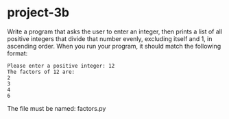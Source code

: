 # project-3b

Write a program that asks the user to enter an integer, then prints a list of all positive integers that divide that number evenly, excluding itself and 1, in ascending order.  When you run your program, it should match the following format:
```
Please enter a positive integer: 12
The factors of 12 are:
2
3
4
6
```
The file must be named: factors.py
